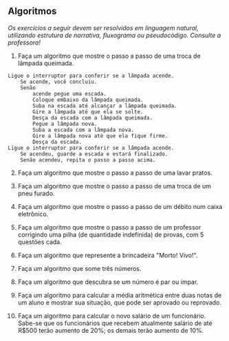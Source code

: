 ## Algoritmos

_Os exercícios a seguir devem ser resolvidos em linguagem natural, utilizando estrutura de narrativa, fluxograma ou pseudocódigo. Consulte a professora!_

1. Faça um algoritmo que mostre o passo a passo de uma troca de lâmpada queimada.

```
Ligue o interruptor para conferir se a lâmpada acende. 
    Se acende, você concluiu.
    Senão 
        acende pegue uma escada.
        Coloque embaixo da lâmpada queimada.
        Suba na escada até alcançar a lâmpada queimada.
        Gire a lâmpada até que ela se solte.
        Desça da escada com a lâmpada queimada.
        Pegue a lâmpada nova.
        Suba a escada com a lâmpada nova.
        Gire a lâmpada nova até que ela fique firme.
        Desça da escada.
Ligue o interruptor para conferir se a lâmpada acende.
    Se acendeu, guarde a escada e estará finalizado.
    Senão acendeu, repita o passo a passo acima. 

```

2. Faça um algoritmo que mostre o passo a passo de uma lavar pratos.

3. Faça um algoritmo que mostre o passo a passo de uma troca de um pneu furado.

4. Faça um algoritmo que mostre o passo a passo de um débito num caixa eletrônico.

5. Faça um algoritmo que mostre o passo a passo de um professor corrigindo uma pilha (de quantidade indefinida) de provas, com 5 questões cada.

6. Faça um algoritmo que represente a brincadeira "Morto! Vivo!".

7. Faça um algoritmo que some três números.

8. Faça um algoritmo que descubra se um número é par ou ímpar.

9. Faça um algoritmo para calcular a média aritmética entre duas notas de um aluno e mostrar sua situação, que pode ser aprovado ou reprovado.

10. Faça um algoritmo para calcular o novo salário de um funcionário. Sabe-se que os funcionários que recebem atualmente salário de até R$500 terão aumento de 20%; os demais terão aumento de 10%.
